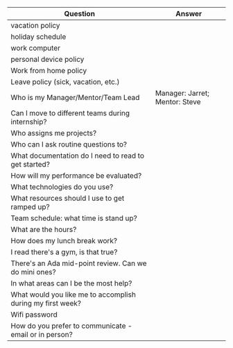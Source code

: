 |  Question | Answer |
|  ------ | ------ |
|  vacation policy                               |  |
|  holiday schedule  |  |
|  work computer |  |
|  personal device policy |  |
|  Work from home policy |  |
|  Leave policy (sick, vacation, etc.)   |  |
|  Who is my Manager/Mentor/Team Lead  | Manager: Jarret; Mentor: Steve |
|  Can I move to different teams during internship? |  |
|  Who assigns me projects? |  |
|  Who can I ask routine questions to? |  |
|  What documentation do I need to read to get started?  |  |
|  How will my performance be evaluated?  |  |
|  What technologies do you use?  |  |
|  What resources should I use to get ramped up? |  |
|  Team schedule: what time is stand up? |  |
|  What are the hours?   |  |
|  How does my lunch break work? |  |
|  I read there's a gym, is that true? |  |
|  There's an Ada mid-point review. Can we do mini ones? |  |
|  In what areas can I be the most help? |  |
|  What would you like me to accomplish during my first week? |  |
|  Wifi password |  |
|  How do you prefer to communicate - email or in person? |  |

